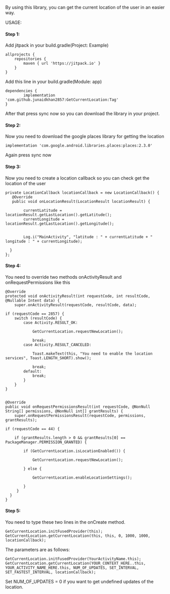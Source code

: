 By using this library, you can get the current location of the user in an easier way.

USAGE: 

#### Step 1:

Add jitpack in your build.gradle(Project: Example)

    allprojects {
		repositories {
			maven { url 'https://jitpack.io' }
		}
	}
  
  
  Add this line in your build.gradle(Module: app)
  
    dependencies {
	        implementation 'com.github.junaidkhan2857:GetCurrentLocation:Tag'
	}
  
  After that press sync now so you can download the library in your project.
  



#### Step 2:
Now you need to download the google places library for getting the location

    implementation 'com.google.android.libraries.places:places:2.3.0'

Again press sync now


#### Step 3:
Now you need to create a location callback so you can check get the location of the user

    private LocationCallback locationCallback = new LocationCallback() {
       @Override
       public void onLocationResult(LocationResult locationResult) {

            currentLatitude = locationResult.getLastLocation().getLatitude();
            currentLongitude = locationResult.getLastLocation().getLongitude();


            Log.i("MainActivity", "latitude : " + currentLatitude + " longitude : " + currentLongitude);

      }
    };


#### Step 4:
You need to override two methods onActivityResult and onRequestPermissions like this

    @Override
    protected void onActivityResult(int requestCode, int resultCode, @Nullable Intent data) {
        super.onActivityResult(requestCode, resultCode, data);

    if (requestCode == 2857) {
        switch (resultCode) {
            case Activity.RESULT_OK:

                GetCurrentLocation.requestNewLocation();

                break;
            case Activity.RESULT_CANCELED:

                Toast.makeText(this, "You need to enable the location services", Toast.LENGTH_SHORT).show();

                break;
            default:
                break;
            }
        }
    }


    @Override
    public void onRequestPermissionsResult(int requestCode, @NonNull String[] permissions, @NonNull int[] grantResults) {
        super.onRequestPermissionsResult(requestCode, permissions, grantResults);

    if (requestCode == 44) {

        if (grantResults.length > 0 && grantResults[0] == PackageManager.PERMISSION_GRANTED) {

            if (GetCurrentLocation.isLocationEnabled()) {

                GetCurrentLocation.requestNewLocation();

            } else {

                GetCurrentLocation.enableLocationSettings();

            }
         }
      }
    }


#### Step 5:

You need to type these two lines in the onCreate method.


    GetCurrentLocation.initFusedProvider(this);
    GetCurrentLocation.getCurrentLocation(this, this, 0, 1000, 1000, locationCallback);



The parameters are as follows: 


    GetCurrentLocation.initFusedProvider(YourActivityName.this);
    GetCurrentLocation.getCurrentLocation(YOUR_CONTEXT_HERE..this, YOUR_ACTIVITY_NAME_HERE.this, NUM_OF_UPDATES, SET_INTERVAL, SET_FASTEST_INTERVAL, locationCallback);


Set NUM_OF_UPDATES = 0 if you want to get undefined updates of the location.


